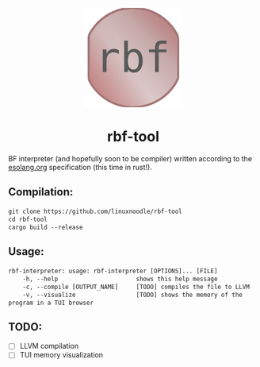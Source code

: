 <p align="center"><img src="rbf.png" height="200"/></p>
<h1 align="center">rbf-tool</h1>

BF interpreter (and hopefully soon to be compiler) written according to the [esolang.org](https://esolangs.org/wiki/Brainfuck) specification (this time in rust!).

## Compilation:
```
git clone https://github.com/linuxnoodle/rbf-tool
cd rbf-tool
cargo build --release
```
## Usage:
```
rbf-interpreter: usage: rbf-interpreter [OPTIONS]... [FILE]
    -h, --help                      shows this help message
    -c, --compile [OUTPUT_NAME]     [TODO] compiles the file to LLVM
    -v, --visualize                 [TODO] shows the memory of the program in a TUI browser
```
## TODO:
- [ ] LLVM compilation
- [ ] TUI memory visualization
